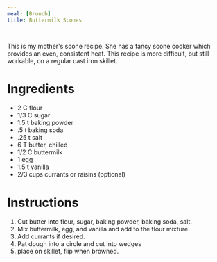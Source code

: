 ```yaml
---
meal: [Brunch]
title: Buttermilk Scones

---
```

This is my mother's scone recipe.  She has a fancy scone cooker which provides an even, consistent heat.  This recipe is more difficult, but still workable, on a regular cast iron skillet.


# Ingredients

 *  2 C flour
 *  1/3 C sugar
 *  1.5 t baking powder
 *  .5 t baking soda
 *  .25 t salt
 *  6 T butter, chilled
 *  1/2 C buttermilk
 *  1 egg
 *  1.5 t vanilla
 *  2/3 cups currants or raisins (optional)


# Instructions

 1.  Cut butter into flour, sugar, baking powder, baking soda, salt.  
 1. Mix buttermilk, egg, and vanilla and add to the flour mixture.  
 1. Add currants if desired.
 1.  Pat dough into a circle and cut into wedges
 1.  place on skillet, flip when browned.
